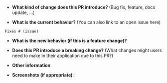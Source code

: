 * **What kind of change does this PR introduce?** (Bug fix, feature, docs update, ...)


* **What is the current behavior?** (You can also link to an open issue here)

<!--- Describe your current behaviour in details -->

    Fixes # (issue)

* **What is the new behavior (if this is a feature change)?**

<!--- Describe your changes in detail -->

* **Does this PR introduce a breaking change?** (What changes might users need to make in their application due to this PR?)


* **Other information**:


* **Screenshots (if appropriate)**:
